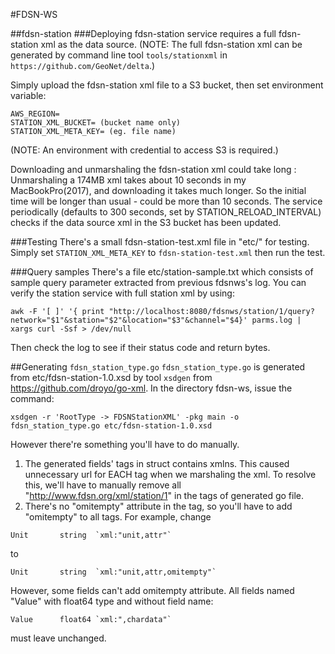 #FDSN-WS

##fdsn-station
###Deploying
fdsn-station service requires a full fdsn-station xml as the data source.
(NOTE: The full fdsn-station xml can be generated by command line tool `tools/stationxml` in `https://github.com/GeoNet/delta`.)

Simply upload the fdsn-station xml file to a S3 bucket, then set environment variable:
```
AWS_REGION=
STATION_XML_BUCKET= (bucket name only)
STATION_XML_META_KEY= (eg. file name)
```
(NOTE: An environment with credential to access S3 is required.)

Downloading and unmarshaling the fdsn-station xml could take long : Unmarshaling a 174MB xml takes about 10 seconds in my MacBookPro(2017), and downloading it takes much longer. 
So the initial time will be longer than usual - could be more than 10 seconds.
The service periodically (defaults to 300 seconds, set by STATION_RELOAD_INTERVAL) checks if the data source xml in the S3 bucket has been updated.

###Testing
There's a small fdsn-station-test.xml file in "etc/" for testing.
Simply set `STATION_XML_META_KEY` to `fdsn-station-test.xml` then run the test.

###Query samples
There's a file etc/station-sample.txt which consists of sample query parameter extracted from previous fdsnws's log.
You can verify the station service with full station xml by using:
```
awk -F '[ ]' '{ print "http://localhost:8080/fdsnws/station/1/query?network="$1"&station="$2"&location="$3"&channel="$4}' parms.log | xargs curl -Ssf > /dev/null
```
Then check the log to see if their status code and return bytes.

##Generating `fdsn_station_type.go`
`fdsn_station_type.go` is generated from etc/fdsn-station-1.0.xsd by tool `xsdgen` from https://github.com/droyo/go-xml.
In the directory fdsn-ws, issue the command:
```
xsdgen -r 'RootType -> FDSNStationXML' -pkg main -o fdsn_station_type.go etc/fdsn-station-1.0.xsd 
```
However there're something you'll have to do manually.
1. The generated fields' tags in struct contains xmlns. This caused unnecessary url for EACH tag when we marshaling the  xml.
To resolve this, we'll have to manually remove all "http://www.fdsn.org/xml/station/1" in the tags of generated go file.
2. There's no "omitempty" attribute in the tag, so you'll have to add "omitempty" to all tags.
For example, change
```
Unit       string  `xml:"unit,attr"`
```
to
```
Unit       string  `xml:"unit,attr,omitempty"`
```
However, some fields can't add omitempty attribute.
All fields named "Value" with float64 type and without field name:
```
Value      float64 `xml:",chardata"`
```
must leave unchanged. 
